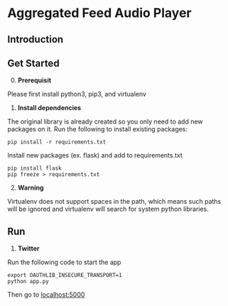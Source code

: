 # Aggregated Feed Audio Player
## Introduction

## Get Started
0. **Prerequisit**

Please first install python3, pip3, and virtualenv

1. **Install dependencies**

The original library is already created so you only need to add new packages on it. Run the following to install existing packages:
```
pip install -r requirements.txt
```
Install new packages (ex. flask) and add to requirements.txt
```
pip install flask
pip freeze > requirements.txt
```
2. **Warning**

Virtualenv does not support spaces in the path, which means such paths will be ignored and virtualenv will search for system python libraries.

## Run

1. **Twitter**

Run the following code to start the app
```
export OAUTHLIB_INSECURE_TRANSPORT=1
python app.py
```
Then go to [localhost:5000](localhost:5000)